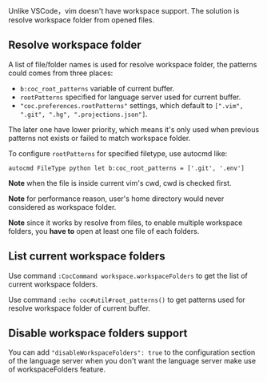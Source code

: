 Unlike VSCode，vim doesn't have workspace support. The solution is resolve workspace folder from opened files.

## Resolve workspace folder

A list of file/folder names is used for resolve workspace folder, the patterns could comes from three places:

* `b:coc_root_patterns` variable of current buffer.
* `rootPatterns` specified for language server used for current buffer.
* `"coc.preferences.rootPatterns"` settings, which default to `[".vim", ".git", ".hg", ".projections.json"]`.

The later one have lower priority, which means it's only used when previous patterns not exists or failed to match workspace folder.

To configure `rootPatterns` for specified filetype, use autocmd like:

``` vim
autocmd FileType python let b:coc_root_patterns = ['.git', '.env']
``` 

**Note** when the file is inside current vim's cwd, cwd is checked first. 

**Note** for performance reason, user's home directory would never considered as workspace folder.

**Note** since it works by resolve from files, to enable multiple workspace folders, you **have to** open at least one file of each folders.

## List current workspace folders

Use command `:CocCommand workspace.workspaceFolders` to get the list of current workspace folders.

Use command `:echo coc#util#root_patterns()` to get patterns used for resolve workspace folder of current buffer.

## Disable workspace folders support

You can add `"disableWorkspaceFolders": true` to the configuration section of the language server when you don't want the language server make use of workspaceFolders feature.